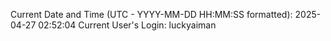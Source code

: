Current Date and Time (UTC - YYYY-MM-DD HH:MM:SS formatted): 2025-04-27 02:52:04
Current User's Login: luckyaiman
